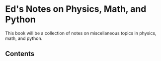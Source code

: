 # Ed's Notes on Physics, Math, and Python

This book will be a collection of notes on miscellaneous topics in physics, math, and
python.

## Contents

```{tableofcontents}
```
